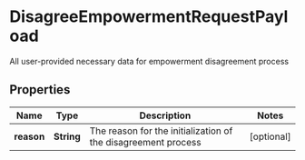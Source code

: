 

# DisagreeEmpowermentRequestPayload

All user-provided necessary data for empowerment disagreement process

## Properties

| Name | Type | Description | Notes |
|------------ | ------------- | ------------- | -------------|
|**reason** | **String** | The reason for the initialization of the disagreement process |  [optional] |



